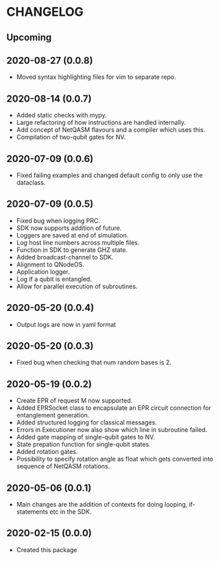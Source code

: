 CHANGELOG
=========

Upcoming
--------

2020-08-27 (0.0.8)
------------------
- Moved syntax highlighting files for vim to separate repo.

2020-08-14 (0.0.7)
------------------
- Added static checks with mypy.
- Large refactoring of how instructions are handled internally.
- Add concept of NetQASM flavours and a compiler which uses this.
- Compilation of two-qubit gates for NV.

2020-07-09 (0.0.6)
------------------
- Fixed failing examples and changed default config to only use the dataclass.

2020-07-09 (0.0.5)
------------------
- Fixed bug when logging PRC.
- SDK now supports addition of future.
- Loggers are saved at end of simulation.
- Log host line numbers across multiple files.
- Function in SDK to generate GHZ state.
- Added broadcast-channel to SDK.
- Alignment to QNodeOS.
- Application logger.
- Log if a qubit is entangled.
- Allow for parallel execution of subroutines.

2020-05-20 (0.0.4)
------------------
- Output logs are now in yaml format

2020-05-20 (0.0.3)
------------------
- Fixed bug when checking that num random bases is 2.

2020-05-19 (0.0.2)
------------------
- Create EPR of request M now supported.
- Added EPRSocket class to encapsulate an EPR circuit connection for entanglement generation.
- Added structured logging for classical messages.
- Errors in Executioner now also show which line in subroutine failed.
- Added gate mapping of single-qubit gates to NV.
- State prepation function for single-qubit states.
- Added rotation gates.
- Possibility to specify rotation angle as float which gets converted into sequence of NetQASM rotations.

2020-05-06 (0.0.1)
------------------
- Main changes are the addition of contexts for doing looping, if-statements etc in the SDK.

2020-02-15 (0.0.0)
------------------
- Created this package
